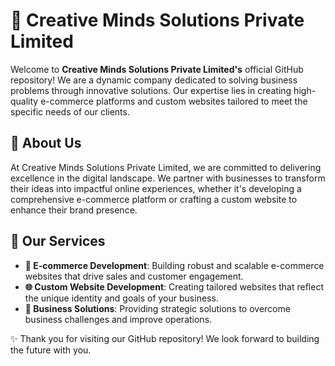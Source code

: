 # 🚀 Creative Minds Solutions Private Limited

Welcome to **Creative Minds Solutions Private Limited's** official GitHub repository! We are a dynamic company dedicated to solving business problems through innovative solutions. Our expertise lies in creating high-quality e-commerce platforms and custom websites tailored to meet the specific needs of our clients.

## 🧠 About Us

At Creative Minds Solutions Private Limited, we are committed to delivering excellence in the digital landscape. We partner with businesses to transform their ideas into impactful online experiences, whether it's developing a comprehensive e-commerce platform or crafting a custom website to enhance their brand presence.

## 💼 Our Services

- **🛒 E-commerce Development**: Building robust and scalable e-commerce websites that drive sales and customer engagement.
- **🌐 Custom Website Development**: Creating tailored websites that reflect the unique identity and goals of your business.
- **🎯 Business Solutions**: Providing strategic solutions to overcome business challenges and improve operations.

✨ Thank you for visiting our GitHub repository! We look forward to building the future with you.
